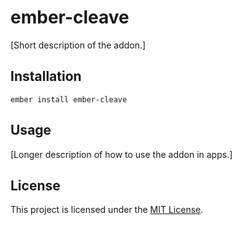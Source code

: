 ember-cleave
==============================================================================

[Short description of the addon.]

Installation
------------------------------------------------------------------------------

```
ember install ember-cleave
```


Usage
------------------------------------------------------------------------------

[Longer description of how to use the addon in apps.]


License
------------------------------------------------------------------------------

This project is licensed under the [MIT License](LICENSE.md).
